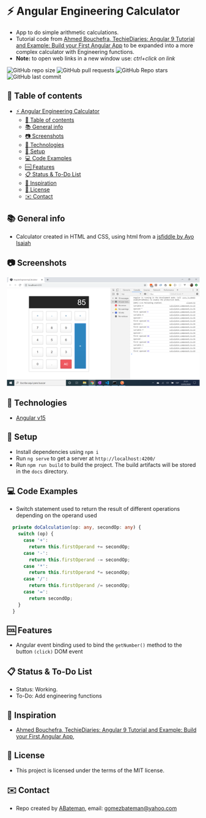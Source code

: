 # :zap: Angular Engineering Calculator

* App to do simple arithmetic calculations.
* Tutorial code from [Ahmed Bouchefra, TechieDiaries: Angular 9 Tutorial and Example: Build your First Angular App](https://www.techiediaries.com/angular/angular-9-tutorial-and-example/) to be expanded into a more complex calculator with Engineering functions.
* **Note:** to open web links in a new window use: _ctrl+click on link_

![GitHub repo size](https://img.shields.io/github/repo-size/AndrewJBateman/angular-engineering-calculator?style=plastic)
![GitHub pull requests](https://img.shields.io/github/issues-pr/AndrewJBateman/angular-engineering-calculator?style=plastic)
![GitHub Repo stars](https://img.shields.io/github/stars/AndrewJBateman/angular-engineering-calculator?style=plastic)
![GitHub last commit](https://img.shields.io/github/last-commit/AndrewJBateman/angular-engineering-calculator?style=plastic)

## :page_facing_up: Table of contents

* [:zap: Angular Engineering Calculator](#zap-angular-engineering-calculator)
  * [:page_facing_up: Table of contents](#page_facing_up-table-of-contents)
  * [:books: General info](#books-general-info)
  * [:camera: Screenshots](#camera-screenshots)
  * [:signal_strength: Technologies](#signal_strength-technologies)
  * [:floppy_disk: Setup](#floppy_disk-setup)
  * [:computer: Code Examples](#computer-code-examples)
  * [:cool: Features](#cool-features)
  * [:clipboard: Status & To-Do List](#clipboard-status--to-do-list)
  * [:clap: Inspiration](#clap-inspiration)
  * [:file_folder: License](#file_folder-license)
  * [:envelope: Contact](#envelope-contact)

## :books: General info

* Calculator created in HTML and CSS, using html from a [jsfiddle by Ayo Isaiah](http://jsfiddle.net/ayoisaiah/c8b9zsaq/)

## :camera: Screenshots

![Example screenshot](./img/calc.png)

## :signal_strength: Technologies

* [Angular v15](https://angular.io/)

## :floppy_disk: Setup

* Install dependencies using `npm i`
* Run `ng serve` to get a server at `http://localhost:4200/`
* Run `npm run build` to build the project. The build artifacts will be stored in the `docs` directory.

## :computer: Code Examples

* Switch statement used to return the result of different operations depending on the operand used

```typescript
  private doCalculation(op: any, secondOp: any) {
    switch (op) {
      case '+':
        return this.firstOperand += secondOp;
      case '-':
        return this.firstOperand -= secondOp;
      case '*':
        return this.firstOperand *= secondOp;
      case '/':
        return this.firstOperand /= secondOp;
      case '=':
        return secondOp;
    }
  }
```

## :cool: Features

* Angular event binding used to bind the `getNumber()` method to the button `(click)` DOM event

## :clipboard: Status & To-Do List

* Status: Working.
* To-Do: Add engineering functions

## :clap: Inspiration

* [Ahmed Bouchefra, TechieDiaries: Angular 9 Tutorial and Example: Build your First Angular App](https://www.techiediaries.com/angular/angular-9-tutorial-and-example/),

## :file_folder: License

* This project is licensed under the terms of the MIT license.

## :envelope: Contact

* Repo created by [ABateman](https://github.com/AndrewJBateman), email: gomezbateman@yahoo.com

